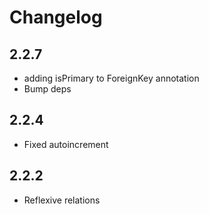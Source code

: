 # Changelog

## 2.2.7

+ adding isPrimary to ForeignKey annotation
+ Bump deps

## 2.2.4

+ Fixed autoincrement

## 2.2.2

+ Reflexive relations